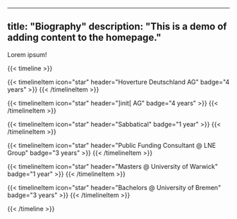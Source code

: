 
---
title: "Biography"
description: "This is a demo of adding content to the homepage."
---

Lorem ipsum!

{{< timeline >}}


{{< timelineItem icon="star" header="Hoverture Deutschland AG" badge="4 years" >}}
{{< /timelineItem >}}

{{< timelineItem icon="star" header="]init[ AG" badge="4 years" >}}
{{< /timelineItem >}}

{{< timelineItem icon="star" header="Sabbatical" badge="1 year" >}}
{{< /timelineItem >}}

{{< timelineItem icon="star" header="Public Funding Consultant @ LNE Group" badge="3 years" >}}
{{< /timelineItem >}}


{{< timelineItem icon="star" header="Masters @ University of Warwick" badge="1 year" >}}
{{< /timelineItem >}}

{{< timelineItem icon="star" header="Bachelors @ University of Bremen" badge="3 years" >}}
{{< /timelineItem >}}

{{< /timeline >}}